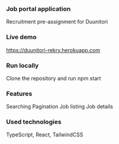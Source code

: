 ### Job portal application
Recruitment pre-assignment for Duunitori

### Live demo
https://duunitori-rekry.herokuapp.com

### Run locally
Clone the repository and run npm start

### Features
Searching
Pagination
Job listing
Job details

### Used technologies
TypeScript, React, TailwindCSS
